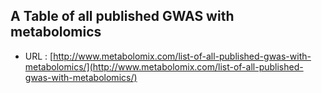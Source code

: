 

## A Table of all published GWAS with metabolomics
- URL : [http://www.metabolomix.com/list-of-all-published-gwas-with-metabolomics/](http://www.metabolomix.com/list-of-all-published-gwas-with-metabolomics/)
